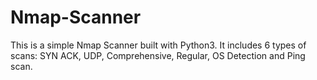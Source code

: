 # Nmap-Scanner
This is a simple Nmap Scanner built with Python3. It includes 6 types of  scans: SYN ACK, UDP, Comprehensive, Regular, OS Detection and Ping scan.
